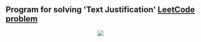 ## Program for solving 'Text Justification' [LeetCode problem](https://leetcode.com/problems/text-justification/)

<p align="center">
	<img src="justification.png"/>
</p>
